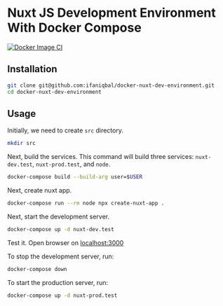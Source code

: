 # Nuxt JS Development Environment With Docker Compose

[![Docker Image CI](https://github.com/ifaniqbal/docker-nuxt-dev-environment/actions/workflows/docker-image.yml/badge.svg)](https://github.com/ifaniqbal/docker-nuxt-dev-environment/actions/workflows/docker-image.yml)

## Installation

```sh
git clone git@github.com:ifaniqbal/docker-nuxt-dev-environment.git
cd docker-nuxt-dev-environment
```

## Usage

Initially, we need to create `src` directory.

```sh
mkdir src
```

Next, build the services. This command will build three services: `nuxt-dev.test`, `nuxt-prod.test`,
and `node`.

```sh
docker-compose build --build-arg user=$USER
```

Next, create nuxt app.

```sh
docker-compose run --rm node npx create-nuxt-app .
```

Next, start the development server.

```sh
docker-compose up -d nuxt-dev.test
```

Test it. Open browser on [localhost:3000](http://localhost:3000)

To stop the development server, run:

```sh
docker-compose down
```

To start the production server, run:

```sh
docker-compose up -d nuxt-prod.test
```
